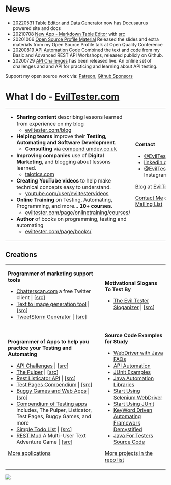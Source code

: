 # News
- 20220531 [Table Editor and Data Generator](https://eviltester.github.io/grid-table-editor/) now has Docusaurus powered site and docs
- 20210708 [New App - Markdown Table Editor](https://eviltester.github.io/grid-table-editor/) with [src](https://github.com/eviltester/grid-table-editor)
- 20201006 [Open Source Profile Material](https://github.com/eviltester/open-source-profile) Released the slides and extra materials from my Open Source Profile talk at Open Quality Conference
- 20200819 [API Automation Code](https://github.com/eviltester/automating-rest-api) Combined the text and code from my Basic and Advanced REST API Workshops, released publicly on Github.
- 20200729 [API Challenges](https://eviltester.com/apichallenges) has been released live. An online set of challenges and and API for practicing and learning about API testing.

Support my open source work via: [Patreon](https://patreon.com/eviltester), [Github Sponsors](https://github.com/sponsors/eviltester)

# What I do - [EvilTester.com](https://eviltester.com)

<table>
<tr><td>    

- **Sharing content** describing lessons learned from experience on my blog
    - [eviltester.com/blog](https://eviltester.com/blog)
- **Helping teams** improve their **Testing, Automating and Software Development**.
    - **Consulting** via [compendiumdev.co.uk](https://compendiumdev.co.uk)
- **Improving companies** use of **Digital Marketing**, and blogging about lessons learned.
    - [talotics.com](https://talotics.com)
- **Creating YouTube videos** to help make technical concepts easy to understand.
    - [youtube.com/user/eviltestervideos](https://youtube.com/user/eviltestervideos)
- **Online Training** on Testing, Automating, Programming, and more... **10+ courses**.
    - [eviltester.com/page/onlinetraining/courses/](https://www.eviltester.com/page/onlinetraining/courses/)
- **Author** of books on programming, testing and automating
    - [eviltester.com/page/books/](https://www.eviltester.com/page/books/)
</td>
<td>

**Contact**

- [@EvilTester](https://twitter.com/eviltester) on Twitter
- [linkedin.com/in/eviltester](https://www.linkedin.com/in/eviltester/)
- [@EvilTester](https://www.instagram.com/eviltester/) on Instagram

[Blog](https://eviltester.com/blog) at [EvilTester.com](https://eviltester.com)

[Contact Me](https://www.eviltester.com/page/contact/) or [Join my Mailing List](https://www.eviltester.com/page/emaillist/)
</td>
</tr>
</table>



## Creations

<table>
<tr><td>  

**Programmer of marketing support tools**

- [Chatterscan.com](https://chatterscan.com) a free Twitter client | [[src](https://github.com/eviltester/chatterscan)]
- [Text to image generation tool](https://talotics.com/apps/textimagertool/text-imager-tool/) | [[src](https://github.com/eviltester/textrenderer)]
- [TweetStorm Generator](https://talotics.com/apps/tweetstormer/tweetstorm-tool/) | [[src](https://github.com/talotics/tweetstormer)]

</td><td>

**Motivational Slogans To Test By**

- [The Evil Tester Sloganizer](https://www.eviltester.com/sloganizer) | [[src](https://github.com/eviltester/TestingApp/tree/master/java/testingapps/compendiumdevapps/src/main/resources/web/apps/sloganizer/version)]

</td>
</tr>
<tr>
<td>
    
**Programmer of Apps to help you practice your Testing and Automating**

- [API Challenges](https://apichallenges.herokuapp.com/) | [[src](https://github.com/eviltester/thingifier)]
- [The Pulper](https://thepulper.herokuapp.com) | [[src](https://github.com/eviltester/TestingApp/tree/master/java/testingapps/thepulper)]
- [Rest Listicator API](http://rest-list-system.herokuapp.com/listicator/) | [[src](https://github.com/eviltester/TestingApp/tree/master/java/testingapps/restlisticator)]
- [Test Pages Compendium](https://testpages.herokuapp.com/) | [[src](https://github.com/eviltester/TestingApp/tree/master/java/testingapps/seleniumtestpages)]
- [Buggy Games and Web Apps](https://eviltester.github.io/TestingApp/) | [[src](https://github.com/eviltester/TestingApp/tree/master/java/testingapps/compendiumdevapps/src/main/resources/web)]
- [Compendium of Testing apps](https://github.com/eviltester/TestingApp) includes, The Pulper, Listicator, Test Pages, Buggy Games, and more
- [Simple Todo List](https://eviltester.github.io/simpletodolist/todolists.html) | [[src](https://github.com/eviltester/simpletodolist)]
- [REST Mud](https://www.compendiumdev.co.uk/page.php?title=restmud) A Multi-User Text Adventure Game | [[src](https://github.com/eviltester/restmud)]

[More applications](https://www.eviltester.com/page/tools/)
    
</td><td>
    
**Source Code Examples for Study**

- [WebDriver with Java FAQs](https://github.com/eviltester/webdriverjavafaqs)
- [API Automation](https://github.com/eviltester/automating-rest-api)
- [JUnit Examples](https://github.com/eviltester/junitexamples)
- [Java Automation Libraries](https://github.com/eviltester/libraryexamples)
- [Start Using Selenium WebDriver](https://github.com/eviltester/startUsingSeleniumWebDriver)
- [Start Using JUnit](https://github.com/eviltester/startUsingJavaJUnit)
- [KeyWord Driven Automating Framework Demystified](https://github.com/eviltester/keywordDrivenAutomatingDrafts)
- [Java For Testers Source Code](https://github.com/eviltester/javaForTestersCode)
    
[More projects in the repo list](https://github.com/eviltester?tab=repositories)

</td>
</tr>
</table>

[![](/eviltester/eviltester/raw/master/github-eviltester-promo-6f.gif)](https://eviltester.com)



